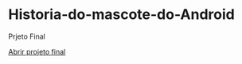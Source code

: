 # Historia-do-mascote-do-Android
 Prjeto Final

<a href="https://esteffanyrodrigues.github.io/Historia-do-mascote-do-Android">Abrir projeto final</a>